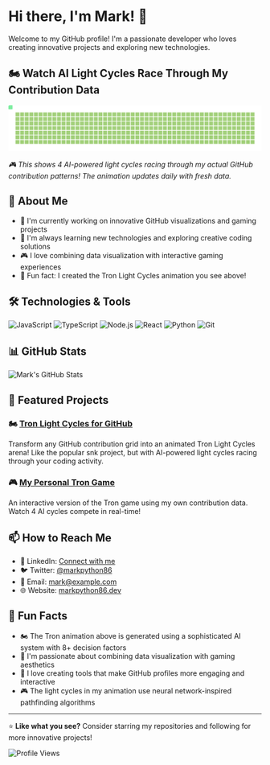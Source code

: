 # Hi there, I'm Mark! 👋

Welcome to my GitHub profile! I'm a passionate developer who loves creating innovative projects and exploring new technologies.

## 🏍️ Watch AI Light Cycles Race Through My Contribution Data

<picture>
  <source media="(prefers-color-scheme: dark)" srcset="output/tron-dark.svg" />
  <source media="(prefers-color-scheme: light)" srcset="output/tron-light.svg" />
  <img alt="Tron Light Cycles" src="output/tron-light.svg" />
</picture>

*🎮 This shows 4 AI-powered light cycles racing through my actual GitHub contribution patterns! The animation updates daily with fresh data.*

## 🚀 About Me

- 🔭 I'm currently working on innovative GitHub visualizations and gaming projects
- 🌱 I'm always learning new technologies and exploring creative coding solutions
- 🎮 I love combining data visualization with interactive gaming experiences
- 💫 Fun fact: I created the Tron Light Cycles animation you see above!

## 🛠️ Technologies & Tools

![JavaScript](https://img.shields.io/badge/-JavaScript-F7DF1E?style=flat-square&logo=javascript&logoColor=black)
![TypeScript](https://img.shields.io/badge/-TypeScript-3178C6?style=flat-square&logo=typescript&logoColor=white)
![Node.js](https://img.shields.io/badge/-Node.js-339933?style=flat-square&logo=node.js&logoColor=white)
![React](https://img.shields.io/badge/-React-61DAFB?style=flat-square&logo=react&logoColor=black)
![Python](https://img.shields.io/badge/-Python-3776AB?style=flat-square&logo=python&logoColor=white)
![Git](https://img.shields.io/badge/-Git-F05032?style=flat-square&logo=git&logoColor=white)

## 📊 GitHub Stats

![Mark's GitHub Stats](https://github-readme-stats.vercel.app/api?username=markpython86&show_icons=true&theme=dark)

## 🎨 Featured Projects

### 🏍️ [Tron Light Cycles for GitHub](https://github.com/markpython86/tron-github)
Transform any GitHub contribution grid into an animated Tron Light Cycles arena! Like the popular snk project, but with AI-powered light cycles racing through your coding activity.

### 🎮 [My Personal Tron Game](https://markpython86.github.io/markpython86-tron-github/)
An interactive version of the Tron game using my own contribution data. Watch 4 AI cycles compete in real-time!

## 📫 How to Reach Me

- 💼 LinkedIn: [Connect with me](https://linkedin.com/in/markpython86)
- 🐦 Twitter: [@markpython86](https://twitter.com/markpython86)
- 📧 Email: mark@example.com
- 🌐 Website: [markpython86.dev](https://markpython86.dev)

## 🎯 Fun Facts

- 🏍️ The Tron animation above is generated using a sophisticated AI system with 8+ decision factors
- 🎨 I'm passionate about combining data visualization with gaming aesthetics
- 🚀 I love creating tools that make GitHub profiles more engaging and interactive
- 🎮 The light cycles in my animation use neural network-inspired pathfinding algorithms

---

⭐ **Like what you see?** Consider starring my repositories and following for more innovative projects!

![Profile Views](https://komarev.com/ghpvc/?username=markpython86&color=blue&style=flat-square) 